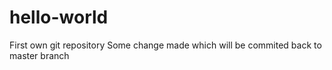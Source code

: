 # hello-world
First own git repository
Some change made which will be commited back to master branch
